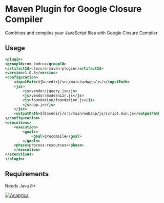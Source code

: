 # Maven Plugin for Google Closure Compiler

Combines and compiles your JavaScript files with Google Closure Compiler

## Usage

```xml
<plugin>
<groupId>com.kodcu</groupId>
<artifactId>closure-maven-plugin</artifactId>
<version>1.0.3</version>
<configuration>
	<inputPath>${basedir}/src/main/webapp/js/</inputPath>
	<jss>
		<js>vendor/jquery.js</js>
		<js>vendor/modernizr.js</js>
		<js>foundation/foundation.js</js>
		<js>app.js</js>
	</jss>
	<outputPath>${basedir}/src/main/webapp/js/script.min.js</outputPath>
</configuration>
<executions>
	<execution>
		<goals>
		    <goal>precompile</goal>
		</goals>
	<phase>process-resources</phase>
	</execution>
</executions>
</plugin>
```

## Requirements

Needs Java 8+

[![Analytics](https://ga-beacon.appspot.com/UA-52823012-1/closure-maven-plugin/readme)](https://github.com/rahmanusta/closure-maven-plugin)
